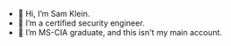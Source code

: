 - 👋 Hi, I’m Sam Klein.
- 👀 I’m a certified security engineer.
- 🌱 I’m MS-CIA graduate, and this isn't my main account.

<!---
s-klein/s-klein is a ✨ special ✨ repository because its `README.md` (this file) appears on your GitHub profile.
You can click the Preview link to take a look at your changes.
--->
